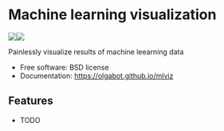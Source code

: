 # Machine learning visualization

[![](https://img.shields.io/travis/olgabot/mlviz.svg)](https://travis-ci.org/olgabot/mlviz)[![](https://img.shields.io/pypi/v/mlviz.svg)](https://pypi.python.org/pypi/mlviz)

Painlessly visualize results of machine leearning data

* Free software: BSD license
* Documentation: https://olgabot.github.io/mlviz

## Features

* TODO
